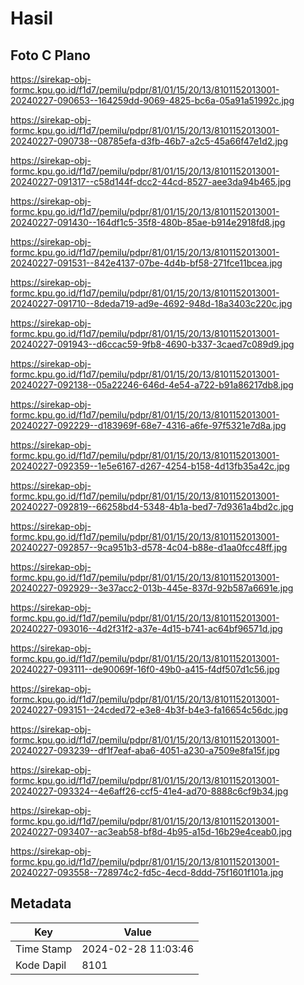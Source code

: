 # Hasil

## Foto C Plano

https://sirekap-obj-formc.kpu.go.id/f1d7/pemilu/pdpr/81/01/15/20/13/8101152013001-20240227-090653--164259dd-9069-4825-bc6a-05a91a51992c.jpg

https://sirekap-obj-formc.kpu.go.id/f1d7/pemilu/pdpr/81/01/15/20/13/8101152013001-20240227-090738--08785efa-d3fb-46b7-a2c5-45a66f47e1d2.jpg

https://sirekap-obj-formc.kpu.go.id/f1d7/pemilu/pdpr/81/01/15/20/13/8101152013001-20240227-091317--c58d144f-dcc2-44cd-8527-aee3da94b465.jpg

https://sirekap-obj-formc.kpu.go.id/f1d7/pemilu/pdpr/81/01/15/20/13/8101152013001-20240227-091430--164df1c5-35f8-480b-85ae-b914e2918fd8.jpg

https://sirekap-obj-formc.kpu.go.id/f1d7/pemilu/pdpr/81/01/15/20/13/8101152013001-20240227-091531--842e4137-07be-4d4b-bf58-271fce11bcea.jpg

https://sirekap-obj-formc.kpu.go.id/f1d7/pemilu/pdpr/81/01/15/20/13/8101152013001-20240227-091710--8deda719-ad9e-4692-948d-18a3403c220c.jpg

https://sirekap-obj-formc.kpu.go.id/f1d7/pemilu/pdpr/81/01/15/20/13/8101152013001-20240227-091943--d6ccac59-9fb8-4690-b337-3caed7c089d9.jpg

https://sirekap-obj-formc.kpu.go.id/f1d7/pemilu/pdpr/81/01/15/20/13/8101152013001-20240227-092138--05a22246-646d-4e54-a722-b91a86217db8.jpg

https://sirekap-obj-formc.kpu.go.id/f1d7/pemilu/pdpr/81/01/15/20/13/8101152013001-20240227-092229--d183969f-68e7-4316-a6fe-97f5321e7d8a.jpg

https://sirekap-obj-formc.kpu.go.id/f1d7/pemilu/pdpr/81/01/15/20/13/8101152013001-20240227-092359--1e5e6167-d267-4254-b158-4d13fb35a42c.jpg

https://sirekap-obj-formc.kpu.go.id/f1d7/pemilu/pdpr/81/01/15/20/13/8101152013001-20240227-092819--66258bd4-5348-4b1a-bed7-7d9361a4bd2c.jpg

https://sirekap-obj-formc.kpu.go.id/f1d7/pemilu/pdpr/81/01/15/20/13/8101152013001-20240227-092857--9ca951b3-d578-4c04-b88e-d1aa0fcc48ff.jpg

https://sirekap-obj-formc.kpu.go.id/f1d7/pemilu/pdpr/81/01/15/20/13/8101152013001-20240227-092929--3e37acc2-013b-445e-837d-92b587a6691e.jpg

https://sirekap-obj-formc.kpu.go.id/f1d7/pemilu/pdpr/81/01/15/20/13/8101152013001-20240227-093016--4d2f31f2-a37e-4d15-b741-ac64bf96571d.jpg

https://sirekap-obj-formc.kpu.go.id/f1d7/pemilu/pdpr/81/01/15/20/13/8101152013001-20240227-093111--de90069f-16f0-49b0-a415-f4df507d1c56.jpg

https://sirekap-obj-formc.kpu.go.id/f1d7/pemilu/pdpr/81/01/15/20/13/8101152013001-20240227-093151--24cded72-e3e8-4b3f-b4e3-fa16654c56dc.jpg

https://sirekap-obj-formc.kpu.go.id/f1d7/pemilu/pdpr/81/01/15/20/13/8101152013001-20240227-093239--df1f7eaf-aba6-4051-a230-a7509e8fa15f.jpg

https://sirekap-obj-formc.kpu.go.id/f1d7/pemilu/pdpr/81/01/15/20/13/8101152013001-20240227-093324--4e6aff26-ccf5-41e4-ad70-8888c6cf9b34.jpg

https://sirekap-obj-formc.kpu.go.id/f1d7/pemilu/pdpr/81/01/15/20/13/8101152013001-20240227-093407--ac3eab58-bf8d-4b95-a15d-16b29e4ceab0.jpg

https://sirekap-obj-formc.kpu.go.id/f1d7/pemilu/pdpr/81/01/15/20/13/8101152013001-20240227-093558--728974c2-fd5c-4ecd-8ddd-75f1601f101a.jpg


## Metadata

| Key        | Value               |
| ---------- | ------------------- |
| Time Stamp | 2024-02-28 11:03:46 |
| Kode Dapil | 8101                |



